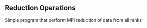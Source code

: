 Reduction Operations
--------------------

Simple program that perform MPI reduction of data from all ranks
